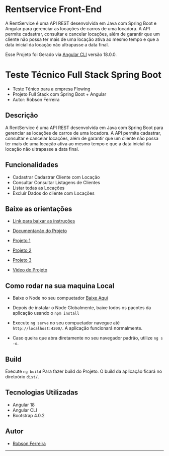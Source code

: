# Rentservice Front-End
A RentService é uma API REST desenvolvida em Java com Spring Boot e Angular para gerenciar as locações de carros de uma locadora. A API permite cadastrar, consultar e cancelar locações, além de garantir que um cliente não possa ter mais de uma locação ativa ao mesmo tempo e que a data inicial da locação não ultrapasse a data final.

Esse Projeto foi Gerado via [Angular CLI](https://github.com/angular/angular-cli) versão 18.0.0.

# Teste Técnico Full Stack Spring Boot

- Teste Ténico para a empresa Flowing
- Projeto Full Stack com Spring Boot + Angular 
- Autor: Robson Ferreira

## Descrição

A RentService é uma API REST desenvolvida em Java com Spring Boot para gerenciar as locações de carros de uma locadora. A API permite cadastrar, consultar e cancelar locações, além de garantir que um cliente não possa ter mais de uma locação ativa ao mesmo tempo e que a data inicial da locação não ultrapasse a data final.

## Funcionalidades

- Cadastrar Cadastrar Cliente com Locação
- Consultar Consultar Listagens de Clientes
- Listar todas as Locações
- Excluir Dados do cliente com Locações

## Baixe as orientações 
- [Link para baixar as instruções](https://drive.google.com/file/d/1eauvYGpxh5Y45gToOZQT3HkDxKTgD-vG/view?usp=drive_link)

- [Documentação do Projeto](https://docs.google.com/document/d/1TDdKUlNRj9m_nURjmPE4De3XRjnuBY-6BG_L7rO2Of8/edit?usp=sharing)

- [Projeto 1](https://github.com/RobsonFe/rentServiceAPI)

- [Projeto 2](https://github.com/RobsonFe/rentServiceFront)

- [Projeto 3](https://docs.google.com/document/d/1Th5OMCX1ghsC6ZQucF0CeTorBxgzgo5FfP_1cBVufPU/edit?usp=sharing)

- [Video do Projeto](https://youtu.be/LgF5LVHli4c)

## Como rodar na sua maquina Local

- Baixe o Node no seu compuetador [Baixe Aqui](https://nodejs.org/en)

- Depois de instalar o Node Globalmente, baixe todos os pacotes da aplicação usando o `npm install`

- Execute `ng serve` no seu compuetador navegue até `http://localhost:4200/`. A aplicação funcionará normalmente.

- Caso queira que abra diretamente no seu navegador padrão, utilize `ng s -o`.

## Build

Execute `ng build` Para fazer build do Projeto. O build da aplicação ficará no diretoório `dist/`.

## Tecnologias Utilizadas 

- Angular 18 
- Angular CLI
- Bootstrap 4.0.2

## Autor

- [Robson Ferreira](https://github.com/RobsonFe)

---

